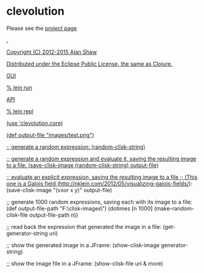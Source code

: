 # clevolution

<p>Please see the <a href="http://nodename.github.io/clevolution/">project page</p>.


Copyright (C) 2012-2015 Alan Shaw

Distributed under the Eclipse Public License, the same as Clojure.

GUI

% lein run



API

% lein repl

  (use 'clevolution.core)

  (def output-file "images/test.png")

  ;; generate a random expression:
  (random-clisk-string)

  ;; generate a random expression and evaluate it, saving the resulting image to a file:
  (save-clisk-image (random-clisk-string) output-file)

  ;; evaluate an explicit expression, saving the resulting image to a file
  ;; (This one is a Galois field (http://nklein.com/2012/05/visualizing-galois-fields/):
  (save-clisk-image "(vxor x y)" output-file)

  ;; generate 1000 random expressions, saving each with its image to a file:
  (def output-file-path "F:\\clisk-images\\")
  (dotimes [n 1000]
    (make-random-clisk-file output-file-path n))

  ;; read back the expression that generated the image in a file:
  (get-generator-string uri)
  
  ;; show the generated image in a JFrame:
  (show-clisk-image generator-string)
  
  ;; show the image file in a JFrame:
  (show-clisk-file uri & more) 
